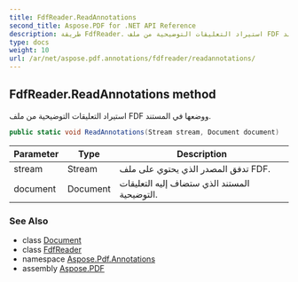 ```yaml
---
title: FdfReader.ReadAnnotations
second_title: Aspose.PDF for .NET API Reference
description: طريقة FdfReader. استيراد التعليقات التوضيحية من ملف FDF ووضعها في المستند
type: docs
weight: 10
url: /ar/net/aspose.pdf.annotations/fdfreader/readannotations/
---
```

## FdfReader.ReadAnnotations method

استيراد التعليقات التوضيحية من ملف FDF ووضعها في المستند.

```csharp
public static void ReadAnnotations(Stream stream, Document document)
```

| Parameter | Type | Description |
| --- | --- | --- |
| stream | Stream | تدفق المصدر الذي يحتوي على ملف FDF. |
| document | Document | المستند الذي ستضاف إليه التعليقات التوضيحية. |

### See Also

* class [Document](../../../aspose.pdf/document/)
* class [FdfReader](../)
* namespace [Aspose.Pdf.Annotations](../../../aspose.pdf.annotations/)
* assembly [Aspose.PDF](../../../)